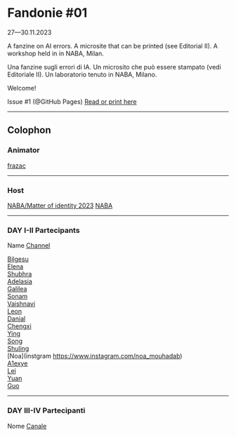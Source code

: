 # Fandonie #01
27—30.11.2023

A fanzine on AI errors.
A microsite that can be printed (see Editorial II).
A workshop held in in NABA, Milan.

Una fanzine sugli errori di IA.
Un microsito che può essere stampato (vedi Editoriale II).
Un laboratorio tenuto in NABA, Milano.

Welcome!

Issue #1 (@GitHub Pages)
[Read or print here](https://frazac.github.io/fandonie/)

***

## Colophon

### Animator
[frazac](https://linktr.ee/frazac)

***

### Host
[NABA/Matter of identity 2023](https://www.instagram.com/matterofidentity/?hl=it)
[NABA](https://www.naba.it/)

***

### DAY I-II Partecipants
Name
[Channel](https://univers.tld/name)

[Bilgesu](https://www.linkedin.com/in/bilgesuy%C4%B1ld%C4%B1z/)<br />
[Elena](https://instagram.com/megastupidblonde)<br />
[Shubhra](https://www.behance.net/Shubhra_Bhatnagar)<br />
[Adelasia](https://www.instagram.com/aisaleda/)<br />
[Galilea](https://instagram.com/galileaaveloz?igshid=OGQ5ZDc2ODk2ZA==)<br />
[Sonam](https://www.linkedin.com/in/sonam-gupta-313882214)<br />
[Vaishnavi](https://www.linkedin.com/in/vaishnavi-bhandari-315a861a5/)<br />
[Leon](https://www.instagram.com/leon_fdo/)<br />
[Danial](https://instagram.com/danial_saliba?igshid=OGQ5ZDc2ODk2ZA==)<br />
[Chengxi](https://instagram.com/chencyjaaa)<br />
[Ying](https://instagram.com/ko.ng5218?igshid=NzZlODBkYWE4Ng==)<br />
[Song](https://instagram.com/sooooyuanoooong)<br />
[Shuling](https://instagram.com/shuling.celine?igshid=OGQ5ZDc2ODk2ZA%3D%3D&utm_source=qr)<br />
[Noa](instgram https://www.instagram.com/noa_mouhadab)<br />
[A1exye](https://instagram.com/a1exye_17?igshid=OGQ5ZDc2ODk2ZA%3D%3D&utm_source=qr)<br />
[Lei](https://instagram.com/angelooooooo_0?igshid=NzZlODBkYWE4Ng==)<br />
[Yuan](https://instagram.com/chacha8868?igshid=OGQ5ZDc2ODk2ZA==)<br />
[Guo](https://instagram.com/_yingdian_?igshid=OGQ5ZDc2ODk2ZA%3D%3D&utm_source=qr)<br />

***

### DAY III-IV Partecipanti
Nome
[Canale](https://universo.tld/nome)